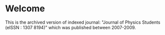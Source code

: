 # Welcome
This is the archived version of indexed journal: "Journal of Physics Students (eISSN : 1307 8194)" which was published between 2007-2009.
